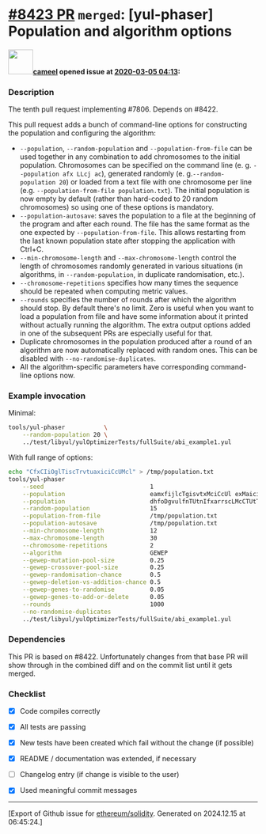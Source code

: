 # [\#8423 PR](https://github.com/ethereum/solidity/pull/8423) `merged`: [yul-phaser] Population and algorithm options

#### <img src="https://avatars.githubusercontent.com/u/137030?v=4" width="50">[cameel](https://github.com/cameel) opened issue at [2020-03-05 04:13](https://github.com/ethereum/solidity/pull/8423):

### Description
The tenth pull request implementing #7806. Depends on #8422.

This pull request adds a bunch of command-line options for constructing the population and configuring the algorithm:
- `--population`, `--random-population` and `--population-from-file` can be used together in any combination to add chromosomes to the initial population. Chromosomes can be specified on the command line (e. g. `--population afx LLcj ac`), generated randomly (e. g.`--random-population 20`) or loaded from a text file with one chromosome per line (e.g. `--population-from-file population.txt`). The initial population is now empty by default (rather than hard-coded to 20 random chromosomes) so using one of these options is mandatory.
- `--population-autosave`: saves the population to a file at the beginning of the program and after each round. The file has the same format as the one expected by `--population-from-file`. This allows restarting from the last known population state after stopping the application with Ctrl+C.
- `--min-chromosome-length` and `--max-chromosome-length` control the length of chromosomes randomly generated in various situations (in algorithms, in `--random-population`, in duplicate randomisation, etc.).
- `--chromosome-repetitions` specifies how many times the sequence should be repeated when computing metric values.
- `--rounds` specifies the number of rounds after which the algorithm should stop. By default there's no limit. Zero is useful when you want to load a population from file and have some information about it printed without actually running the algorithm. The extra output options added in one of the subsequent PRs are especially useful for that.
- Duplicate chromosomes in the population produced after a round of an algorithm are now automatically replaced with random ones. This can be disabled with `--no-randomise-duplicates`.
- All the algorithm-specific parameters have corresponding command-line options now.

### Example invocation
Minimal:
``` bash
tools/yul-phaser           \
    --random-population 20 \
    ../test/libyul/yulOptimizerTests/fullSuite/abi_example1.yul
```

With full range of options:
``` bash
echo "CfxCIiOglTiscTrvtuaxiciCcUMcl" > /tmp/population.txt
tools/yul-phaser                                                                                                                                             \
    --seed                              1                                                                                                                    \
    --population                        eamxfijlcTgisvtxMciCcUl exMaicisfcl IaficTrxuivjVsexmuOisgitafruxcujjVcu                                             \
    --population                        dhfoDgvulfnTUtnIfxarrscLMcCTUtTOntnfDIulLculVculjjeulxarulrulxarrcLgvifCTUcarrLsTOtfDncarrIulcjmuljuljulVcTOculjmul  \
    --random-population                 15                                                                                                                   \
    --population-from-file              /tmp/population.txt                                                                                                  \
    --population-autosave               /tmp/population.txt                                                                                                  \
    --min-chromosome-length             12                                                                                                                   \
    --max-chromosome-length             30                                                                                                                   \
    --chromosome-repetitions            2                                                                                                                    \
    --algorithm                         GEWEP                                                                                                                \
    --gewep-mutation-pool-size          0.25                                                                                                                 \
    --gewep-crossover-pool-size         0.25                                                                                                                 \
    --gewep-randomisation-chance        0.5                                                                                                                  \
    --gewep-deletion-vs-addition-chance 0.5                                                                                                                  \
    --gewep-genes-to-randomise          0.05                                                                                                                 \
    --gewep-genes-to-add-or-delete      0.05                                                                                                                 \
    --rounds                            1000                                                                                                                 \
    --no-randomise-duplicates                                                                                                                                \
    ../test/libyul/yulOptimizerTests/fullSuite/abi_example1.yul
```

### Dependencies
This PR is based on #8422. Unfortunately changes from that base PR will show through in the combined diff and on the commit list until it gets merged.

### Checklist
- [x] Code compiles correctly
- [x] All tests are passing
- [x] New tests have been created which fail without the change (if possible)
- [x] README / documentation was extended, if necessary
- [ ] Changelog entry (if change is visible to the user)
- [x] Used meaningful commit messages




-------------------------------------------------------------------------------



[Export of Github issue for [ethereum/solidity](https://github.com/ethereum/solidity). Generated on 2024.12.15 at 06:45:24.]
